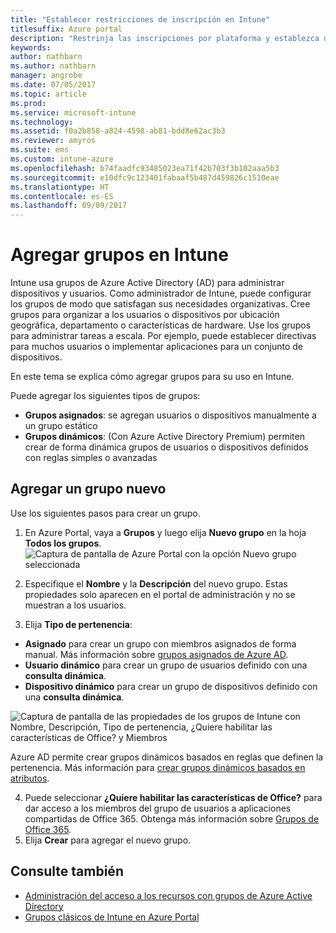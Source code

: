 ```yaml
---
title: "Establecer restricciones de inscripción en Intune"
titlesuffix: Azure portal
description: "Restrinja las inscripciones por plataforma y establezca un límite de inscripciones de dispositivos en Intune. \""
keywords: 
author: nathbarn
ms.author: nathbarn
manager: angrobe
ms.date: 07/05/2017
ms.topic: article
ms.prod: 
ms.service: microsoft-intune
ms.technology: 
ms.assetid: f0a2b858-a824-4598-ab81-bdd8e62ac3b3
ms.reviewer: amyros
ms.suite: ems
ms.custom: intune-azure
ms.openlocfilehash: b74faadfc93485023ea71f42b703f3b102aaa5b3
ms.sourcegitcommit: e10dfc9c123401fabaaf5b487d459826c1510eae
ms.translationtype: HT
ms.contentlocale: es-ES
ms.lasthandoff: 09/09/2017
---
```

# <a name="add-groups-in-intune"></a>Agregar grupos en Intune
Intune usa grupos de Azure Active Directory (AD) para administrar dispositivos y usuarios. Como administrador de Intune, puede configurar los grupos de modo que satisfagan sus necesidades organizativas. Cree grupos para organizar a los usuarios o dispositivos por ubicación geográfica, departamento o características de hardware. Use los grupos para administrar tareas a escala. Por ejemplo, puede establecer directivas para muchos usuarios o implementar aplicaciones para un conjunto de dispositivos.

En este tema se explica cómo agregar grupos para su uso en Intune.

Puede agregar los siguientes tipos de grupos:
- **Grupos asignados**: se agregan usuarios o dispositivos manualmente a un grupo estático
- **Grupos dinámicos**: (Con Azure Active Directory Premium) permiten crear de forma dinámica grupos de usuarios o dispositivos definidos con reglas simples o avanzadas

## <a name="add-a-new-group"></a>Agregar un grupo nuevo

Use los siguientes pasos para crear un grupo.
1. En Azure Portal, vaya a **Grupos** y luego elija **Nuevo grupo** en la hoja **Todos los grupos**.
  ![Captura de pantalla de Azure Portal con la opción Nuevo grupo seleccionada](./media/groups-add-new.png)
2. Especifique el **Nombre** y la **Descripción** del nuevo grupo. Estas propiedades solo aparecen en el portal de administración y no se muestran a los usuarios.

3. Elija **Tipo de pertenencia**:
  - **Asignado** para crear un grupo con miembros asignados de forma manual. Más información sobre [grupos asignados de Azure AD](https://docs.microsoft.com/azure/active-directory/active-directory-groups-create-azure-portal).
  - **Usuario dinámico** para crear un grupo de usuarios definido con una **consulta dinámica**.
  - **Dispositivo dinámico** para crear un grupo de dispositivos definido con una **consulta dinámica**.

  ![Captura de pantalla de las propiedades de los grupos de Intune con Nombre, Descripción, Tipo de pertenencia, ¿Quiere habilitar las características de Office? y Miembros](./media/groups-add-properties.png)

  Azure AD permite crear grupos dinámicos basados en reglas que definen la pertenencia. Más información para [crear grupos dinámicos basados en atributos](https://docs.microsoft.com/azure/active-directory/active-directory-groups-dynamic-membership-azure-portal).

4. Puede seleccionar **¿Quiere habilitar las características de Office?** para dar acceso a los miembros del grupo de usuarios a aplicaciones compartidas de Office 365. Obtenga más información sobre [Grupos de Office 365](https://support.office.com/article/Learn-about-Office-365-groups-b565caa1-5c40-40ef-9915-60fdb2d97fa2).
5. Elija **Crear** para agregar el nuevo grupo.

## <a name="see-also"></a>Consulte también
- [Administración del acceso a los recursos con grupos de Azure Active Directory](https://docs.microsoft.com/azure/active-directory/active-directory-manage-groups)
- [Grupos clásicos de Intune en Azure Portal](groups-get-started.md)
